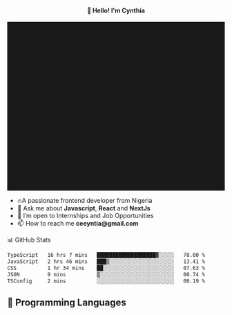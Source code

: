 <h4 align="center">👋 Hello! I'm Cynthia</h4>

<hr style="height:10%; margin-left:0; margin-right:0;" />

<div align="left">
  <ul>
  <li>🔥A passionate frontend developer from Nigeria</li>
  <li>💬 Ask me about <strong>Javascript</strong>, <strong>React</strong> and <strong> NextJs</strong></li>
  <li>👯 I’m open to Internships and Job Opportunities</li>
  <li>📫 How to reach me <strong>ceeyntia@gmail.com</strong></li>
</ul>
</div
  
## 📊 GitHub Stats

<!--START_SECTION:waka-->

```txt
TypeScript   16 hrs 7 mins   ███████████████████▓░░░░░   78.00 %
JavaScript   2 hrs 46 mins   ███▒░░░░░░░░░░░░░░░░░░░░░   13.41 %
CSS          1 hr 34 mins    ██░░░░░░░░░░░░░░░░░░░░░░░   07.63 %
JSON         9 mins          ▒░░░░░░░░░░░░░░░░░░░░░░░░   00.74 %
TSConfig     2 mins          ░░░░░░░░░░░░░░░░░░░░░░░░░   00.19 %
```

<!--END_SECTION:waka-->

## 💬 Programming Languages

<!--START_SECTION:languages-->
<!--END_SECTION:languages-->
